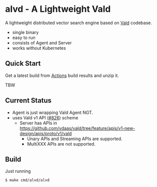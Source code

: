 alvd - A Lightweight Vald
===

A lightweight distributed vector search engine based on [Vald](https://vald.vdaas.org) codebase.

- single binary
- easy to run
- consists of Agent and Server
- works without Kubernetes

Quick Start
---

Get a latest build from [Actions](https://github.com/rinx/alvd/actions) build results and unzip it.


TBW


Current Status
---

- Agent is just wrapping Vald Agent NGT.
- uses Vald v1 API ([#826](https://github.com/vdaas/vald/pull/826)) scheme
    - Server has APIs in https://github.com/vdaas/vald/tree/feature/apis/v1-new-design/apis/proto/v1/vald
        - Unary APIs and Streaming APIs are supported.
        - MultiXXX APIs are not supported.

Build
---

Just running

    $ make cmd/alvd/alvd
